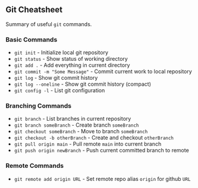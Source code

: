 ## Git Cheatsheet

Summary of useful `git` commands.

### Basic Commands
* `git init` - Initialize local git repository
* `git status` - Show status of working directory
* `git add .` - Add everything in current directory
* `git commit -m "Some Message"` - Commit current work to local repository
* `git log` - Show git commit history
* `git log --oneline` - Show git commit history (compact)
* `git config -l` - List git configuration

### Branching Commands
* `git branch` - List branches in current repository
* `git branch someBranch` - Create branch `someBranch`
* `git checkout someBranch` - Move to branch `someBranch`
* `git checkout -b otherBranch` - Create and checkout `otherBranch`
* `git pull origin main` - Pull remote `main` into current branch
* `git push origin newBranch` - Push current committed branch to remote

### Remote Commands
* `git remote add origin URL` - Set remote repo alias `origin` for github `URL`
